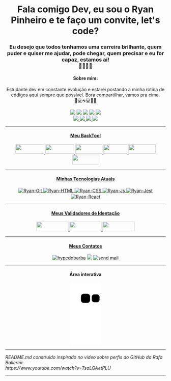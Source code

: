 <h1 align="center">Fala comigo Dev, eu sou o Ryan Pinheiro e te faço um convite, let's code?</h1>
<h3 align="center">Eu desejo que todos tenhamos uma carreira brilhante, quem puder e quiser me ajudar, pode chegar, quem precisar e eu for capaz, estamos aí!<br>🧔🏾‍💻🚀</h3>

  <div class="aboutMe" align="center">
    <h4><strong>Sobre mim:</strong></h3>
      <p>Estudante dev em constante evolução e estarei postando a minha rotina de códigos aqui sempre que possível. 
      Bora compartilhar, vamos pra cima.<br>
      🎯💻☕💻✅🔁
    </>
 </div>
 <div align="center">
  <img width="85" src="https://hits.seeyoufarm.com/api/count/incr/badge.svg?url=https%3A%2F%2Fgithub.com%2F{RyanPinheiroBarba}1212%2Fhit-counter">
  <img src="https://img.shields.io/github/stars/RyanPinheiroBarba?color=brighteen%20green&label=trybe%20stars&logo=github&style=plastic">
  <img src="https://img.shields.io/github/followers/RyanPinheiroBarba?label=seguidores&logo=GitHub&style=plastic">
  <img src="https://img.shields.io/github/downloads/RyanPinheiroBarba/RyanPinheiroBarba/total?logo=GitHub&style=plastic">
  <img src="https://img.shields.io/discord/1026989543884328970?logo=discord&style=plastic"><br>
  <!-- 
      Guardar badges que eu vou estudar
  <img src="https://img.shields.io/badge/adonis%20js-220052?style=for-the-badge&logo=adonisjs&logoColor=white">
  https://img.shields.io/badge/Tailwind_CSS-38B2AC?style=for-the-badge&logo=tailwind-css&logoColor=white
  https://img.shields.io/badge/Vue.js-35495E?style=for-the-badge&logo=vuedotjs&logoColor=4FC08D
  https://img.shields.io/badge/.NET-512BD4?style=for-the-badge&logo=dotnet&logoColor=white
  https://img.shields.io/badge/Angular-DD0031?style=for-the-badge&logo=angular&logoColor=white
  https://img.shields.io/badge/Express.js-000000?style=for-the-badge&logo=express&logoColor=white
  https://img.shields.io/badge/firebase-ffca28?style=for-the-badge&logo=firebase&logoColor=black
  https://img.shields.io/badge/Jest-C21325?style=for-the-badge&logo=jest&logoColor=white
  https://img.shields.io/badge/jQuery-0769AD?style=for-the-badge&logo=jquery&logoColor=white
  https://img.shields.io/badge/Laravel-FF2D20?style=for-the-badge&logo=laravel&logoColor=white
  https://img.shields.io/badge/nestjs-E0234E?style=for-the-badge&logo=nestjs&logoColor=white
  https://img.shields.io/badge/next.js-000000?style=for-the-badge&logo=nextdotjs&logoColor=white
  https://img.shields.io/badge/Node.js-339933?style=for-the-badge&logo=nodedotjs&logoColor=white
  -->
 </div>
 
<div align="center">
  <a href="https://github.com/RyanPinheiroBarba">
  <img height="120em" src="https://github-readme-stats.vercel.app/api?username=RyanPinheiroBarba&show_icons=true&theme=flag-india&include_all_commits=true&count_private=true">
  <img height="120em" src="https://github-readme-stats.vercel.app/api/top-langs/?username=RyanPinheiroBarba&layout=compact">
  <img height="158em" src="https://starchart.cc/RyanPinheiroBarba/trybe.svg">
  <img height="100em" src="https://github-readme-streak-stats.herokuapp.com/?user={RyanPinheiroBarba}">
</div>
  <hr size="1" width="100%" align="center">
<div align="center" border="1" bordercolor="orange">
<h4 align="center">Meu BackTool</h4>
</div>
  <div align="center">
    <img height="30" width="90" src="https://img.shields.io/badge/Pop!_OS-48B9C7?style=for-the-badge&logo=Pop!_OS&logoColor=white">
    <img height="30" width="90" src="https://img.shields.io/badge/VIM-%2311AB00.svg?&style=for-the-badge&logo=vim&logoColor=white">
    <img height="30" width="85" src="https://img.shields.io/badge/VSCode-0078D4?style=for-the-badge&logo=visual%20studio%20code&logoColor=white">
    <img height="30" width="75"src="https://img.shields.io/badge/Slack-4A154B?style=for-the-badge&logo=slack&logoColor=white">
    <img height="30" width="85" src="https://img.shields.io/badge/Discord-5865F2?style=for-the-badge&logo=discord&logoColor=white">
    <img height="30" width="85" src="https://img.shields.io/badge/Zoom-2D8CFF?style=for-the-badge&logo=zoom&logoColor=white">
  </div>
<hr size="1" width="100%" align="center">
<div align="center" border="1" bordercolor="orange">
<h4 align="center">Minhas Tecnologias Atuais</h4>
</div>
  <div align="center">
    <img align="center"alt="Ryan-Git" height="30" width="70" src="https://img.shields.io/badge/GIT-E44C30?style=for-the-badge&logo=git&logoColor=white" title="Git">
    <img align="center" alt="Ryan-HTML" height="30" width="80" src="https://img.shields.io/badge/HTML5-E34F26?style=for-the-badge&logo=html5&logoColor=white" title="HTML5">
    <img align="center" alt="Ryan-CSS" height="30" width="80" src="https://img.shields.io/badge/CSS3-1572B6?style=for-the-badge&logo=css3&logoColor=white" title="CSS3">
    <img align="center" alt="Ryan-Js" height="30" width="110" src="https://img.shields.io/badge/JavaScript-FFC300?style=for-the-badge&logo=javascript&logoColor=black" title="Javascript">
    <img align="center" alt="Ryan-Jest" height="30" width="80" src="https://img.shields.io/badge/Jest-C21325?style=for-the-badge&logo=jest&logoColor=white" title="Jest">
    <img align="center" alt="Ryan-React" height="30" width="80" src="https://img.shields.io/badge/React-002160?style=for-the-badge&logo=react&logoColor=61DAFB" title="React">
  </div>
<hr size="1" width="100%" align="center">
<div>  
<h4 align="center">Meus Validadores de Identação</h4>
</div>
  <div align="center">
    <img height="30" width="100" src="https://img.shields.io/badge/eslint-3A33D1?style=for-the-badge&logo=eslint&logoColor=white">
    <img height="30" width="100" src="https://img.shields.io/badge/prettier-F7C407?style=for-the-badge&logo=prettier&logoColor=black">
    <img height="30" width="100"src="https://img.shields.io/badge/stylelint-000?style=for-the-badge&logo=stylelint&logoColor=white">
  </div>
<hr size="1" width="100%" align="center">
<div>  
<h4 align="center">Meus Contatos</h4>
</div>
<div align="center"> 
  <a href="https://www.instagram.com/hypedobarba/" target="_blank"><img src="https://img.shields.io/badge/-Instagram-%23E4405F?style=for-the-badge&logo=instagram&logoColor=white" target="_blank" title="hypedobarba"></a>
  <a href="https://www.linkedin.com/in/ryan-pinheiro-2a8436223/" target="_blank" title="my linked in"><img src="https://img.shields.io/badge/-LinkedIn-%230077B5?style=for-the-badge&logo=linkedin&logoColor=white" target="_blank"></a> 
  <a href = "mailto:ryanpinheiro1991@gmail.com"><img src="https://img.shields.io/badge/-Gmail-%23333?style=for-the-badge&logo=gmail&logoColor=white" target="_blank" title="send mail"></a>
</div>
<div align="center">
<hr size="1" width="100%" align="center">
<h4 align="center">Área interativa</h4>
<img max-width="100%" src="https://github.com/RyanPinheiroBarba/RyanPinheiroBarba/raw/output/github-contribution-grid-snake.svg" alt="cobrinhaSVG">
</div>
  <hr size="1" width="100%" align="center">
  <cite align="center"> README.md construido inspirado no vídeo sobre perfis do GitHub da Rafa Ballerini: <br>  https://www.youtube.com/watch?v=TsaLQAetPLU</cite>
  <hr size="1" width="100%" align="center">
